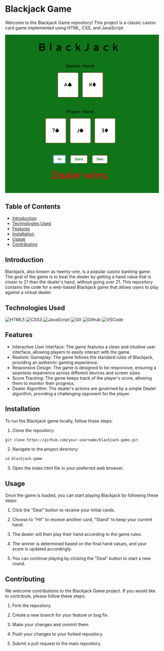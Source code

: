 # Blackjack Game

Welcome to the Blackjack Game repository! This project is a classic casino card game implemented using HTML, CSS, and JavaScript.

![!Alt Blackjack](assets/images/wireframe.png)

## Table of Contents

- [Introduction](#Introduction)
- [Technologies Used](#Technologies-Used)
- [Features](#Features)
- [Installation](#Installation)
- [Usage](#Usage)
- [Contributing](#Contribution)

## Introduction

Blackjack, also known as twenty-one, is a popular casino banking game. The goal of the game is to beat the dealer by getting a hand value that is closer to 21 than the dealer's hand, without going over 21. This repository contains the code for a web-based Blackjack game that allows users to play against a virtual dealer.

## Technologies Used

![HTML5](https://img.shields.io/badge/-HTML5-05122A?style=flat&logo=html5)
![CSS3](https://img.shields.io/badge/-CSS-05122A?style=flat&logo=css3)
![JavaScript](https://img.shields.io/badge/-JavaScript-05122A?style=flat&logo=javascript)
![Git](https://img.shields.io/badge/-Git-05122A?style=flat&logo=git)
![Github](https://img.shields.io/badge/-GitHub-05122A?style=flat&logo=github)
![VSCode](https://img.shields.io/badge/-VS_Code-05122A?style=flat&logo=visualstudio)

<!-- ![MongoDB](https://img.shields.io/badge/-MongoDB-05122A?style=flat&logo=mongodb)
![Express](https://img.shields.io/badge/-Express-05122A?style=flat&logo=express)
![React](https://img.shields.io/badge/-React-05122A?style=flat&logo=react)
![Node](https://img.shields.io/badge/-Node.js-05122A?style=flat&logo=node.js)
![Semantic UI React](https://img.shields.io/badge/-Semantic%20UI%20React-05122A?style=flat&logo=semanticuireact)
![AWS S3](https://img.shields.io/badge/-AWS_S3-05122A?style=flat&logo=amazons3)
![JWT](https://img.shields.io/badge/-JSON_Web_Tokens-05122A?style=flat&logo=jsonwebtokens)
![Mongoose ODM](https://img.shields.io/badge/-Mongoose_ODM-05122A?style=flat&logo=mongodb)
![Trello](https://img.shields.io/badge/-Trello-05122A?style=flat&logo=trello)
![Heroku](https://img.shields.io/badge/-Heroku-05122A?style=flat&logo=heroku)
![Canva](https://img.shields.io/badge/-Canva-05122A?style=flat&logo=canva)
![Markdown](https://img.shields.io/badge/-Markdown-05122A?style=flat&logo=markdown)
![Vim](https://img.shields.io/badge/-Vim-05122A?style=flat&logo=vim)
![Python](https://img.shields.io/badge/-Python-05122A?style=flat&logo=python)
![Django](https://img.shields.io/badge/-Django-05122A?style=flat&logo=django)
![PostgreSQL](https://img.shields.io/badge/-PostgreSQL-05122A?style=flat&logo=postgresql)
![Materialize CSS](https://img.shields.io/badge/-Materialize_CSS-05122A?style=flat&logo=materialdesign) -->

## Features

- Interactive User Interface: The game features a clean and intuitive user interface, allowing players to easily interact with the game.
- Realistic Gameplay: The game follows the standard rules of Blackjack, providing an authentic gaming experience.
- Responsive Design: The game is designed to be responsive, ensuring a seamless experience across different devices and screen sizes.
- Score Tracking: The game keeps track of the player's score, allowing them to monitor their progress.
- Dealer Algorithm: The dealer's actions are governed by a simple Dealer algorithm, providing a challenging opponent for the player.

## Installation

To run the Blackjack game locally, follow these steps:

1. Clone the repository:

```html
git clone https://github.com/your-username/blackjack-game.git
```

2. Navigate to the project directory:

```html
cd blackjack-game
```

3. Open the index.html file in your preferred web browser.

## Usage

Once the game is loaded, you can start playing Blackjack by following these steps:

1. Click the "Deal" button to receive your initial cards.

2. Choose to "Hit" to receive another card, "Stand" to keep your current hand.

3. The dealer will then play their hand according to the game rules.

4. The winner is determined based on the final hand values, and your score is updated accordingly.

5. You can continue playing by clicking the "Deal" button to start a new round.

## Contributing

We welcome contributions to the Blackjack Game project. If you would like to contribute, please follow these steps:

1. Fork the repository.

2. Create a new branch for your feature or bug fix.

3. Make your changes and commit them.

4. Push your changes to your forked repository.

5. Submit a pull request to the main repository.
